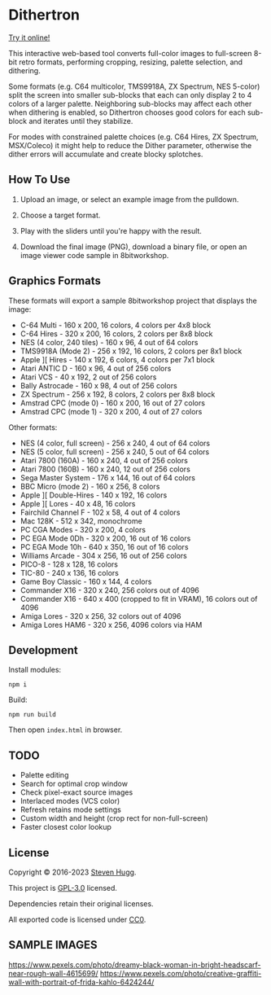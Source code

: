 Dithertron
==========

[Try it online!](https://8bitworkshop.com/dithertron/)

This interactive web-based tool converts full-color images to full-screen 8-bit retro formats,
performing cropping, resizing, palette selection, and dithering.

Some formats (e.g. C64 multicolor, TMS9918A, ZX Spectrum, NES 5-color)
split the screen into smaller sub-blocks that each can only display 2 to 4 colors of a larger palette.
Neighboring sub-blocks may affect each other when dithering is enabled,
so Dithertron chooses good colors for each sub-block and iterates until they stabilize.

For modes with constrained palette choices (e.g. C64 Hires, ZX Spectrum, MSX/Coleco)
it might help to reduce the Dither parameter, otherwise the dither errors will accumulate
and create blocky splotches.


How To Use
----------

1. Upload an image, or select an example image from the pulldown.

2. Choose a target format.

3. Play with the sliders until you're happy with the result.

4. Download the final image (PNG), download a binary file, or open an image viewer code sample in 8bitworkshop.


Graphics Formats
----------------

These formats will export a sample 8bitworkshop project that displays the image:

* C-64 Multi - 160 x 200, 16 colors, 4 colors per 4x8 block
* C-64 Hires - 320 x 200, 16 colors, 2 colors per 8x8 block
* NES (4 color, 240 tiles) - 160 x 96, 4 out of 64 colors
* TMS9918A (Mode 2) - 256 x 192, 16 colors, 2 colors per 8x1 block
* Apple ][ Hires - 140 x 192, 6 colors, 4 colors per 7x1 block
* Atari ANTIC D - 160 x 96, 4 out of 256 colors
* Atari VCS - 40 x 192, 2 out of 256 colors
* Bally Astrocade - 160 x 98, 4 out of 256 colors
* ZX Spectrum - 256 x 192, 8 colors, 2 colors per 8x8 block
* Amstrad CPC (mode 0) - 160 x 200, 16 out of 27 colors
* Amstrad CPC (mode 1) - 320 x 200, 4 out of 27 colors

Other formats:

* NES (4 color, full screen) - 256 x 240, 4 out of 64 colors
* NES (5 color, full screen) - 256 x 240, 5 out of 64 colors
* Atari 7800 (160A) - 160 x 240, 4 out of 256 colors
* Atari 7800 (160B) - 160 x 240, 12 out of 256 colors
* Sega Master System - 176 x 144, 16 out of 64 colors
* BBC Micro (mode 2) - 160 x 256, 8 colors
* Apple ][ Double-Hires - 140 x 192, 16 colors
* Apple ][ Lores - 40 x 48, 16 colors
* Fairchild Channel F - 102 x 58, 4 out of 4 colors
* Mac 128K - 512 x 342, monochrome
* PC CGA Modes - 320 x 200, 4 colors
* PC EGA Mode 0Dh - 320 x 200, 16 out of 16 colors
* PC EGA Mode 10h - 640 x 350, 16 out of 16 colors
* Williams Arcade - 304 x 256, 16 out of 256 colors
* PICO-8 - 128 x 128, 16 colors
* TIC-80 - 240 x 136, 16 colors
* Game Boy Classic - 160 x 144, 4 colors
* Commander X16 - 320 x 240, 256 colors out of 4096
* Commander X16 - 640 x 400 (cropped to fit in VRAM), 16 colors out of 4096
* Amiga Lores - 320 x 256, 32 colors out of 4096
* Amiga Lores HAM6 - 320 x 256, 4096 colors via HAM


Development
-----

Install modules:
~~~~
npm i
~~~~
Build:
~~~~
npm run build
~~~~

Then open `index.html` in browser.


TODO
----

* Palette editing
* Search for optimal crop window
* Check pixel-exact source images
* Interlaced modes (VCS color)
* Refresh retains mode settings
* Custom width and height (crop rect for non-full-screen)
* Faster closest color lookup

## License

Copyright © 2016-2023 [Steven Hugg](https://github.com/sehugg).

This project is [GPL-3.0](https://github.com/sehugg/8bitworkshop/blob/master/LICENSE) licensed.

Dependencies retain their original licenses.

All exported code is licensed under
[CC0](https://creativecommons.org/publicdomain/zero/1.0/).


SAMPLE IMAGES
-------------

https://www.pexels.com/photo/dreamy-black-woman-in-bright-headscarf-near-rough-wall-4615699/
https://www.pexels.com/photo/creative-graffiti-wall-with-portrait-of-frida-kahlo-6424244/
